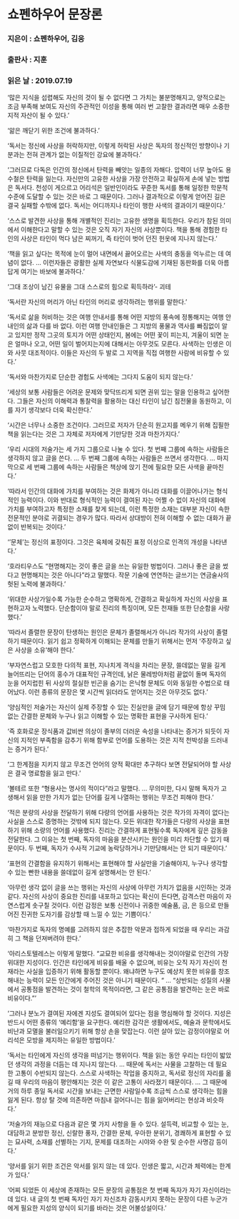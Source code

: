 # 쇼펜하우어 문장론
### 지은이 : 쇼펜하우어, 김웅
### 출판사 : 지훈
### 읽은 날 : 2019.07.19

‘많은 지식을 섭렵해도 자신의 것이 될 수 없다면 그 가치는 불분명해지고, 양적으로는 조금 부족해 보여도 자신의 주관적인 이성을 통해 여러 번 고찰한 결과라면 매우 소중한 지적 자산이 될 수 있다.’

‘앎은 깨닫기 위한 조건에 불과하다.’

‘독서는 정신에 사상을 허락하지만, 이렇게 허락된 사상은 독자의 정신적인 방향이나 기분과는 전혀 관계가 없는 이질적인 강요에 불과하다.’

‘그러므로 다독은 인간의 정신에서 탄력을 빼앗는 일종의 자해다. 압력이 너무 높아도 용수철은 탄력을 잃는다. 자신만의 고유한 사상을 가장 안전하고 확실하게 손에 넣는 방법은 독서다. 천성이 게으르고 어리석은 일반인이라도 꾸준한 독서를 통해 일정한 학문적 수준에 도달할 수 있는 것은 바로 그 때문이다. 그러나 결과적으로 이렇게 얻어진 길은 결국 실패할 수밖에 없다. 독서는 어디까지나 타인이 행한 사색의 결과이기 때문이다.’

‘스스로 발견한 사상을 통해 개별적인 진리는 고유한 생명을 획득한다. 우리가 참된 의미에서 이해한다고 말할 수 있는 것은 오직 자기 자신의 사상뿐이다. 책을 통해 경험한 타인의 사상은 타인이 먹다 남은 찌꺼기, 즉 타인이 벗어 던진 헌옷에 지나지 않는다.’

‘책을 읽고 싶다는 목적에 눈이 멀어 내면에서 끓어오르는 사색의 충동을 억누르는 데 여념이 없다. … 이런자들은 광활한 실제 자연보다 식물도감에 기재된 동판화를 더욱 아름답게 여기는 바보에 불과하다.’

‘그대 조상이 남긴 유물을
그대 스스로의 힘으로 획득하라’- 괴테

‘독서란 자신의 머리가 아닌 타인의 머리로 생각하려는 행위를 말한다.’

‘독서로 삶을 허비하는 것은 여행 안내서를 통해 어떤 지방의 풍속에 정통해지는 여행 안내인의 삶과 다를 바 없다. 이런 여행 안내인들은 그 지방의 풍물과 역사를 빠짐없이 알고 있지만 정작 그곳의 토지가 어떤 상태인지, 봄에는 어떤 꽃이 피는지, 겨울이 되면 눈은 얼마나 오고, 어떤 일이 벌어지는지에 대해서는 아무것도 모른다.
사색하는 인생은 이와 사뭇 대조적이다. 이들은 자신의 두 발로 그 지역을 직접 여행한 사람에 비유할 수 있다.’

‘독서와 마찬가지로 단순한 경험도 사색에는 그다지 도움이 되지 않는다.’

‘세상의 보통 사람들은 어려운 문제와 맞닥뜨리게 되면 권위 있는 말을 인용하고 싶어한다. 그들은 자신의 이해력과 통찰력을 활용하는 대신 타인이 남긴 침전물을 동원하고, 이를 자기 생각보다 더욱 확신한다.’

‘시간은 너무나 소중한 조건이다. 그러므로 저자가 단순히 원고지를 메우기 위해 집필한 책을 읽는다는 것은 그 자체로 저자에게 기만당한 것과 마찬가지다.’

‘우리 시대의 저술가는 세 가지 그룹으로 나눌 수 있다. 첫 번째 그룹에 속하는 사람들은 생각하지 않고 글을 쓴다. … 두 번째 그룹에 속하는 사람들은 쓰면서 생각한다. … 마지막으로 세 번째 그룹에 속하는 사람들은 책상에 앉기 전에 필요한 모든 사색을 끝마친다.’

‘따라서 인간의 대화에 가치를 부여하는 것은 화제가 아니라 대화를 이끌어나가는 형식적인 능력이다. 이와 반대로 형식적인 능력이 결여된 자는 어쩔 수 없이 자신의 대화에 가치를 부여하고자 특정한 소재를 찾게 되는데, 이런 특정한 소재는 대부분 자신이 속한 전문적인 분야로 귀결되는 경우가 많다. 따라서 상대방이 전혀 이해할 수 없는 대화가 끝없이 반복되는 것이다.’

‘’문체’는 정신의 표정이다. 그것은 육체에 갖춰진 표정 이상으로 인격의 개성을 나타낸다.’

‘호라티우스도 “현명해지는 것이 좋은 글을 쓰는 유일한 벙법이다. 그러나 좋은 글을 썼다고 현명해지는 것은 아니다”라고 말했다. 작문 기술에 연연하는 글쓰기는 연금술사의 헛된 노력에 불과하다.’

‘위대한 사상가일수록 가능한 순수하고 명확하게, 간결하고 확실하게 자신의 사상을 표현하고자 노력했다. 단순함이야 말로 진리의 특징이며, 모든 천재들 또한 단순함을 사랑했다.’

‘따라서 졸렬한 문장이 탄생하는 원인은 문체가 졸렬해서가 아니라 작가의 사상이 졸렬하기 때문이다. 읽기 쉽고 정확하게 이해되는 문체를 만들기 위해서는 먼저 ‘주장하고 싶은 사상을 소유’해야 한다.’

‘부자연스럽고 모호한 다의적 표현, 지나치게 격식을 차리는 문장, 쓸데없는 말을 길게 늘어뜨리는 단어의 홍수가 대표적인 규격인데, 낡은 물레방아처럼 끝없이 돌며 독자의 눈을 어지럽힌 뒤 사상의 절실한 빈곤을 숨기는 은닉형 문체도 이와 동일한 수법으로 태어났다. 이런 종류의 문장은 몇 시간씩 읽더라도 얻어지는 것은 아무것도 없다.’

‘양심적인 저술가는 자신이 실제 주장할 수 있는 진실만을 글에 담기 때문에 항상 꾸밈 없는 간결한 문체와 누구나 읽고 이해할 수 있는 명확한 표현을 구사하게 된다.’

‘즉 호화로운 장식품과 값비싼 의상이 졸부의 더러운 속성을 나타내는 증거가 되듯이 자신의 지적인 부족함을 감추기 위해 함부로 언어를 도용하는 것은 지적 천박성을 드러내는 증거가 된다.’

‘그 한계점을 지키지 않고 무조건 언어의 양적 확대만 추구하다 보면 전달되어야 할 사상은 결국 명료함을 잃고 만다.’

‘볼테르 또한 “형용사는 명사의 적이다”라고 말했다. … 무의미한, 다시 말해 독자가 고생해서 읽을 만한 가치가 없는 단어를 길게 나열하는 행위는 무조건 피해야 한다.’

‘적은 분량의 사상을 전달하기 위해 다량의 언어를 사용하는 것은 작가의 자격이 없다는 사실을 스스로 증명하는 것밖에 되지 않는다. 모든 위대한 작가들은 다량의 사상을 표현하기 위해 소량의 언어를 사용했다.
진리는 간결하게 표현될수록 독자에게 깊은 감동을 전달한다. 그 이유는 첫 번째, 독자의 마음을 분산시키는 원인을 미리 차단할 수 있기 때문이다. 두 번째, 독자가 수사적 기교에 농락당하거나 기만당해서는 안 되기 때문이다.’

‘표현의 간결함을 유지하기 위해서는 표현해야 할 사실만을 기술해야지, 누구나 생각할 수 있는 빤한 내용을 쓸데없이 길게 설명해서는 안 된다.’

‘아무런 생각 없이 글을 쓰는 행위는 자신의 사상에 아무런 가치가 없음을 시인하는 것과 같다. 자신의 사상이 중요한 진리를 내포하고 있다는 확신이 든다면, 감격스런 마음이 자연스럽게 솟구칠 것이다. 이런 감정은 보통 신전이나 귀중한 예술품, 금, 은 등으로 만들어진 진귀한 도자기를 감상할 때 느낄 수 있는 기쁨이다.’

‘마찬가지로 독자의 명예를 고려하지 않은 추잡한 악문과 접하게 되었을 때 우리는 과감히 그 책을 던져버려야 한다.’

‘아리스토텔레스는 이렇게 말했다. “교묘한 비유를 생각해내는 것이야말로 인간의 가장 위대한 지성이다. 인간은 타인에게 비유를 배울 수 없으며, 비유는 오직 자기 자신이 천재라는 사실을 입증하기 위해 활동할 뿐이다. 왜냐하면 누구도 예상치 못한 비유를 창조해내는 능력이 모든 인간에게 주어진 것은 아니기 때문이다. “ … “상반되는 성질의 사물에서 공통점을 발견하는 것이 철학의 목적이라면, 그 같은 공통점을 발견하는 눈은 바로 비유이다.”’

‘그러나 분노가 결여된 자에겐 지성도 결여되어 있다는 점을 명심해야 할 것이다. 지성은 반드시 어떤 종류의 ‘예리함’을 요구한다. 예리한 감각은 생활에서도, 예술과 문학에서도 비난과 모멸을 불러일으키기 위해 항상 손을 맞잡는다. 이런 살아 있는 감정이야말로 어리석은 모방을 제지하는 유일한 방법이다.’

‘독서는 타인에게 자신의 생각을 떠넘기는 행위이다. 책을 읽는 동안 우리는 타인이 밟았던 생각의 과정을 더듬는 데 지나지 않는다. … 때문에 독서는 사물을 고찰하는 데 필요한 고통이 수반되지 않는다. 스스로 사색하는 작업을 중지하고, 독서로 정신의 자리를 옮길 때 우리의 마음이 평안해지는 것은 이 같은 고통이 사라졌기 때문이다. … 그 때문에 거의 하루 종일 독서로 시간을 보내는 근면한 사람일수록 조금씩 스스로 생각하는 힘을 잃게 된다. 항상 탈 것에 의존하면 마침내 걸어다니는 힘을 잃어버리는 현상과 비슷하다.’

‘저술가의 재능으로 다음과 같은 몇 가지 사항을 들 수 있다. 설득력, 비교할 수 있는 눈, 대담하고 분방한 정신, 신랄한 풍자, 간결한 문체, 우아한 분위기, 경쾌하게 표현할 수 있는 묘사력, 소재를 선별하는 기지, 문제를 대조하는 시야와 수완 및 순수한 사명감 등이다.’

‘양서를 읽기 위한 조건은 악서를 읽지 않는 데 있다. 인생은 짧고, 시간과 체력에는 한계가 있다.’

‘어찌 되었든 이 세상에 존재하는 모든 문장의 공통점은 첫 번째 독자가 자기 자신이라는 데 있다. 내 글의 첫 번째 독자인 자기 자신조차 감동시키지 못하는 문장이 다른 누군가에게 필요한 지성의 양식이 되기를 바라는 것은 어불성설이다.’